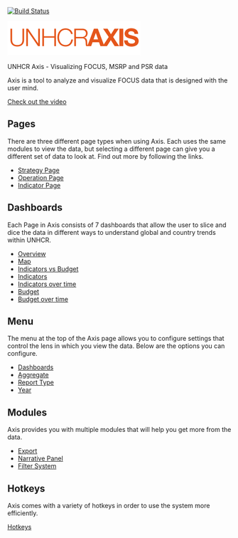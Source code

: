 [![Build Status](https://secure.travis-ci.org/benrudolph/visio.png?branch=master)](http://travis-ci.org/benrudolph/visio)

![Logo](https://raw.githubusercontent.com/unhcr/axis-image-assets/master/misc/logo.png)

UNHCR Axis - Visualizing FOCUS, MSRP and PSR data

Axis is a tool to analyze and visualize FOCUS data that is designed with the user mind.

[Check out the video](http://vimeo.com/108805307)

## Pages
There are three different page types when using Axis. Each uses the same modules to view the data, but selecting a different page can give you a different set of data to look at. Find out more by following the links.

* [Strategy Page](https://github.com/unhcr/axis/wiki/Strategy%20Page)
* [Operation Page](https://github.com/unhcr/axis/wiki/Operation%20Page)
* [Indicator Page](https://github.com/unhcr/axis/wiki/Indicator%20Page)

## Dashboards
Each Page in Axis consists of 7 dashboards that allow the user to slice and dice the data in different ways to understand global and country trends within UNHCR.

* [Overview](https://github.com/unhcr/axis/wiki/Overview)
* [Map](https://github.com/unhcr/axis/wiki/Map)
* [Indicators vs Budget](https://github.com/unhcr/axis/wiki/Indicators%20vs%20Budget)
* [Indicators](https://github.com/unhcr/axis/wiki/Indicators)
* [Indicators over time](https://github.com/unhcr/axis/wiki/Indicators%20over%20time)
* [Budget](https://github.com/unhcr/axis/wiki/Budget)
* [Budget over time](https://github.com/unhcr/axis/wiki/Budget%20over%20time)

## Menu
The menu at the top of the Axis page allows you to configure settings that control the lens in which you view the data. Below are the options you can configure.

* [Dashboards](https://github.com/unhcr/axis/wiki/Dashboards)
* [Aggregate](https://github.com/unhcr/axis/wiki/Aggregate)
* [Report Type](https://github.com/unhcr/axis/wiki/Report%20Type)
* [Year](https://github.com/unhcr/axis/wiki/Year)

## Modules
Axis provides you with multiple modules that will help you get more from the data.

* [Export](https://github.com/unhcr/axis/wiki/Export)
* [Narrative Panel](https://github.com/unhcr/axis/wiki/Narrative%20Panel)
* [Filter System](https://github.com/unhcr/axis/wiki/Filter%20System)

## Hotkeys
Axis comes with a variety of hotkeys in order to use the system more efficiently.

[Hotkeys](https://github.com/unhcr/axis/wiki/Hotkeys)
